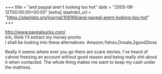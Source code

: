 +++
title = "and paypal aren't looking too hot"
date = "2005-06-12T00:00:00+00:00"
[extra]
slashdot_url = "https://slashdot.org/journal/109166/and-paypal-arent-looking-too-hot"
+++

<p><a href="http://www.paypalsucks.com/">http://www.paypalsucks.com/</a><br>erk, think I'll extract my money pronto<br>I shall be looking into these alternatives: Amazon,Yahoo,Onsale,2good2toss</p>
<p>Really it seems where ever you go there are scare stories. I've heard of cahoot freezing an account without good reason and being really shit about it when contacted. The whole thing makes me want to keep my cash under the mattress.</p>


